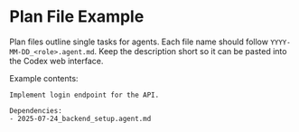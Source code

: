 # Plan File Example

Plan files outline single tasks for agents. Each file name should follow `YYYY-MM-DD_<role>.agent.md`.
Keep the description short so it can be pasted into the Codex web interface.

Example contents:

```
Implement login endpoint for the API.

Dependencies:
- 2025-07-24_backend_setup.agent.md
```
